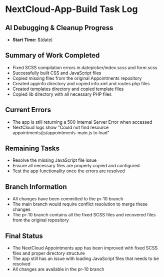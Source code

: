 # NextCloud-App-Build Task Log
## AI Debugging & Cleanup Progress
- **Start Time:** $(date)

## Summary of Work Completed
- Fixed SCSS compilation errors in datepicker/index.scss and form.scss
- Successfully built CSS and JavaScript files
- Copied missing files from the original Appointments repository
- Created appinfo directory and copied info.xml and routes.php files
- Created templates directory and copied template files
- Copied lib directory with all necessary PHP files

## Current Errors
- The app is still returning a 500 Internal Server Error when accessed
- NextCloud logs show "Could not find resource appointments/js/appointments-main.js to load"

## Remaining Tasks
- Resolve the missing JavaScript file issue
- Ensure all necessary files are properly copied and configured
- Test the app functionality once the errors are resolved

## Branch Information
- All changes have been committed to the pr-10 branch
- The main branch would require conflict resolution to merge these changes
- The pr-10 branch contains all the fixed SCSS files and recovered files from the original repository

## Final Status
- The NextCloud Appointments app has been improved with fixed SCSS files and proper directory structure
- The app still has an issue with loading JavaScript files that needs to be resolved
- All changes are available in the pr-10 branch
